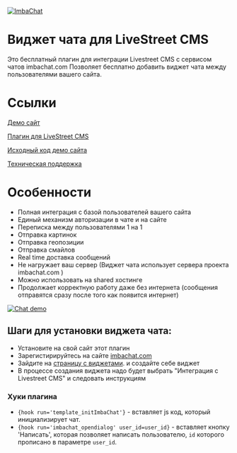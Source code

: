 [![ImbaChat](http://imbachat.com/themes/imbachat/assets/img/logo.svg "ImbaChat")](http://imbachat.com "ImbaChat")

# Виджет чата для LiveStreet CMS

Это бесплатный плагин для интеграции Livestreet CMS с сервисом чатов imbachat.com 
Позволяет бесплатно добавить виджет чата между пользователями вашего сайта. 

# Ссылки

[Демо сайт](http://livestreet.imbachat.com/)

[Плагин для LiveStreet CMS](https://github.com/imbasynergy/ImbaChat-LiveStreetCMS)

[Исходный код демо сайта](https://github.com/imbasynergy/ImbaChat-LiveStreetCMS-demo)

[Техническая поддержка](http://imbachat.com/help)

# Особенности

* Полная интеграция с базой пользователей вашего сайта
* Единый механизм авторизации в чате и на сайте
* Переписка между пользователями 1 на 1
* Отправка картинок
* Отправка геопозиции
* Отправка смайлов
* Real time доставка сообщений
* Не нагружает ваш сервер (Виджет чата использует сервера проекта imbachat.com  )
* Можно использовать на shared хостинге
* Продолжает корректную работу даже без интернета (сообщения отправятся сразу после того как появится интернет)

[![Chat demo](http://imbachat.com/storage/app/uploads/public/docs/demo.gif "Chat demo")](https://imbachat.com "Chat demo")


## Шаги для установки виджета чата:

- Установите на свой сайт этот плагин
- Зарегистирируйтесь на сайте [imbachat.com](https://imbachat.com)
- Зайдите на [страницу с виджетами](https://imbachat.com/admin/widgets). и создайте себе виджет
- В процессе создания виджета надо будет выбрать "Интеграция с Livestreet CMS" и следовать инструкциям

### Хуки плагина
- ```{hook run='template_initImbaChat'}``` - вставляет js код, который инициализирует чат.
- ```{hook run='imbachat_opendialog' user_id=user_id}``` - вставляет кнопку 'Написать', которая позволяет написать пользователю, `id` которого прописано в параметре `user_id`.
